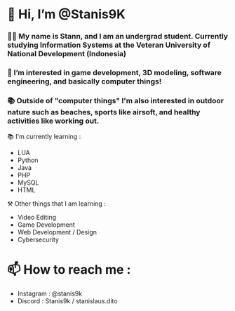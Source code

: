# 👋 Hi, I’m @Stanis9K

### 🤷‍♂️ My name is Stann, and I am an undergrad student. Currently studying Information Systems at the Veteran University of National Development (Indonesia)
### 👀 I’m interested in game development, 3D modeling, software engineering, and basically computer things!
### 📚 Outside of "computer things" I'm also interested in outdoor nature such as beaches, sports like airsoft, and healthy activities like working out.

📚 I'm currently learning :
- LUA
- Python
- Java
- PHP
- MySQL
- HTML

⚒ Other things that I am learning :
- Video Editing
- Game Development
- Web Development / Design
- Cybersecurity
           
# 📫 How to reach me :
- Instagram : @stanis9k
- Discord   : Stanis9k / stanislaus.dito

<!---
Stanis9K/Stanis9K is a ✨ special ✨ repository because its `README.md` (this file) appears on your GitHub profile.
You can click the Preview link to take a look at your changes.
--->
